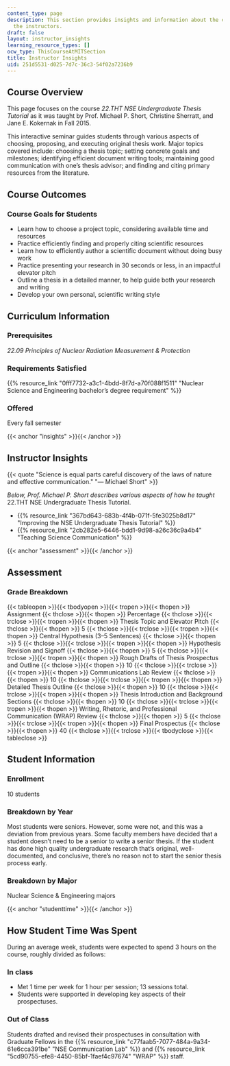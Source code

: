 ```yaml
---
content_type: page
description: This section provides insights and information about the course from
  the instructors.
draft: false
layout: instructor_insights
learning_resource_types: []
ocw_type: ThisCourseAtMITSection
title: Instructor Insights
uid: 251d5531-d025-7d7c-36c3-54f02a7236b9
---
```

## Course Overview

This page focuses on the course *22.THT NSE Undergraduate Thesis Tutorial* as it was taught by Prof. Michael P. Short, Christine Sherratt, and Jane E. Kokernak in Fall 2015.

This interactive seminar guides students through various aspects of choosing, proposing, and executing original thesis work. Major topics covered include: choosing a thesis topic; setting concrete goals and milestones; identifying efficient document writing tools; maintaining good communication with one’s thesis advisor; and finding and citing primary resources from the literature.

## Course Outcomes

### Course Goals for Students

- Learn how to choose a project topic, considering available time and resources
- Practice efficiently finding and properly citing scientific resources
- Learn how to efficiently author a scientific document without doing busy work
- Practice presenting your research in 30 seconds or less, in an impactful elevator pitch
- Outline a thesis in a detailed manner, to help guide both your research and writing
- Develop your own personal, scientific writing style

## Curriculum Information

### Prerequisites

*22.09 Principles of Nuclear Radiation Measurement & Protection*

### Requirements Satisfied

{{% resource_link "0fff7732-a3c1-4bdd-8f7d-a70f088f1511" "Nuclear Science and Engineering bachelor’s degree requirement" %}}

### Offered

Every fall semester

{{< anchor "insights" >}}{{< /anchor >}}

## Instructor Insights

{{< quote "Science is equal parts careful discovery of the laws of nature and effective communication." "— Michael Short" >}}

*Below, Prof. Michael P. Short describes various aspects of how he taught* 22.THT NSE Undergraduate Thesis Tutorial.

- {{% resource_link "367bd643-683b-4f4b-071f-5fe3025b8d17" "Improving the NSE Undergraduate Thesis Tutorial" %}}
- {{% resource_link "2cb282e5-6446-bdd1-9d98-a26c36c9a4b4" "Teaching Science Communication" %}}

{{< anchor "assessment" >}}{{< /anchor >}}

## Assessment

### Grade Breakdown

{{< tableopen >}}{{< tbodyopen >}}{{< tropen >}}{{< thopen >}}
Assignment
{{< thclose >}}{{< thopen >}}
Percentage
{{< thclose >}}{{< trclose >}}{{< tropen >}}{{< thopen >}}
Thesis Topic and Elevator Pitch
{{< thclose >}}{{< thopen >}}
5
{{< thclose >}}{{< trclose >}}{{< tropen >}}{{< thopen >}}
Central Hypothesis (3–5 Sentences)
{{< thclose >}}{{< thopen >}}
5
{{< thclose >}}{{< trclose >}}{{< tropen >}}{{< thopen >}}
Hypothesis Revision and Signoff
{{< thclose >}}{{< thopen >}}
5
{{< thclose >}}{{< trclose >}}{{< tropen >}}{{< thopen >}}
Rough Drafts of Thesis Prospectus and Outline
{{< thclose >}}{{< thopen >}}
10
{{< thclose >}}{{< trclose >}}{{< tropen >}}{{< thopen >}}
Communications Lab Review
{{< thclose >}}{{< thopen >}}
10
{{< thclose >}}{{< trclose >}}{{< tropen >}}{{< thopen >}}
Detailed Thesis Outline
{{< thclose >}}{{< thopen >}}
10
{{< thclose >}}{{< trclose >}}{{< tropen >}}{{< thopen >}}
Thesis Introduction and Background Sections
{{< thclose >}}{{< thopen >}}
10
{{< thclose >}}{{< trclose >}}{{< tropen >}}{{< thopen >}}
Writing, Rhetoric, and Professional Communication (WRAP) Review
{{< thclose >}}{{< thopen >}}
5
{{< thclose >}}{{< trclose >}}{{< tropen >}}{{< thopen >}}
Final Prospectus
{{< thclose >}}{{< thopen >}}
40
{{< thclose >}}{{< trclose >}}{{< tbodyclose >}}{{< tableclose >}}

## Student Information

### Enrollment

10 students

### Breakdown by Year

Most students were seniors. However, some were not, and this was a deviation from previous years. Some faculty members have decided that a student doesn’t need to be a senior to write a senior thesis. If the student has done high quality undergraduate research that’s original, well-documented, and conclusive, there’s no reason not to start the senior thesis process early.

### Breakdown by Major

Nuclear Science & Engineering majors

{{< anchor "studenttime" >}}{{< /anchor >}}

## How Student Time Was Spent

During an average week, students were expected to spend 3 hours on the course, roughly divided as follows:

### In class

- Met 1 time per week for 1 hour per session; 13 sessions total.
- Students were supported in developing key aspects of their prospectuses.

### Out of Class

Students drafted and revised their prospectuses in consultation with Graduate Fellows in the {{% resource_link "c77faab5-7077-484a-9a34-61e6cca391be" "NSE Communication Lab" %}} and {{% resource_link "5cd90755-efe8-4450-85bf-1faef4c97674" "WRAP" %}} staff.